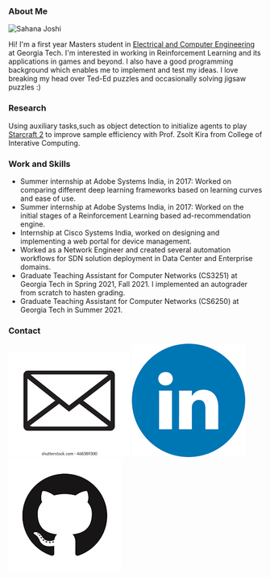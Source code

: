 ### About Me

![Sahana Joshi](sahana-joshi.jpg)


Hi! I'm a first year Masters student in [Electrical and Computer Engineering](https://www.ece.gatech.edu/) at Georgia Tech. I'm interested in working in Reinforcement Learning and its applications in games and beyond. I also have a good programming background which enables me to implement and test my ideas. I love breaking my head over Ted-Ed puzzles and occasionally solving jigsaw puzzles :)

### Research
Using auxiliary tasks,such as object detection to initialize agents to play [Starcraft 2](https://github.com/deepmind/pysc2) to improve sample efficiency with Prof. Zsolt Kira from College of Interative Computing.

### Work and Skills
- Summer internship at Adobe Systems India, in 2017: Worked on comparing different deep learning frameworks based on learning curves and ease of use. 
- Summer internship at Adobe Systems India, in 2017: Worked on the initial stages of a Reinforcement Learning based ad-recommendation engine.
- Internship at Cisco Systems India, worked on designing and implementing a web portal for device management.
- Worked as a Network Engineer and created several automation workflows for SDN solution deployment in Data Center and Enterprise domains.
- Graduate Teaching Assistant for Computer Networks (CS3251) at Georgia Tech in Spring 2021, Fall 2021. I implemented an autograder from scratch to hasten grading.
- Graduate Teaching Assistant for Computer Networks (CS6250) at Georgia Tech in Summer 2021.

### Contact
[![Email](email.png)](mailto:sjoshi330@gatech.edu)
[![LinkedIn](linkedin.png)](https://www.linkedin.com/in/sahana-joshi/)
[![Github](github.png)](https://github.com/sahanajoshi)


